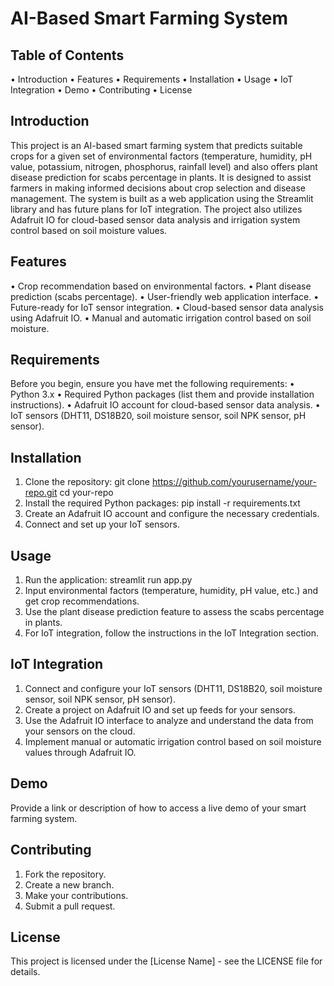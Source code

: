 # AI-Based Smart Farming System
## Table of Contents
•	Introduction
•	Features
•	Requirements
•	Installation
•	Usage
•	IoT Integration
•	Demo
•	Contributing
•	License
## Introduction
This project is an AI-based smart farming system that predicts suitable crops for a given set of environmental factors (temperature, humidity, pH value, potassium, nitrogen, phosphorus, rainfall level) and also offers plant disease prediction for scabs percentage in plants. It is designed to assist farmers in making informed decisions about crop selection and disease management.
The system is built as a web application using the Streamlit library and has future plans for IoT integration. The project also utilizes Adafruit IO for cloud-based sensor data analysis and irrigation system control based on soil moisture values.
## Features
•	Crop recommendation based on environmental factors.
•	Plant disease prediction (scabs percentage).
•	User-friendly web application interface.
•	Future-ready for IoT sensor integration.
•	Cloud-based sensor data analysis using Adafruit IO.
•	Manual and automatic irrigation control based on soil moisture.
## Requirements
Before you begin, ensure you have met the following requirements:
•	Python 3.x
•	Required Python packages (list them and provide installation instructions).
•	Adafruit IO account for cloud-based sensor data analysis.
•	IoT sensors (DHT11, DS18B20, soil moisture sensor, soil NPK sensor, pH sensor).
## Installation
1.	Clone the repository:
    git clone https://github.com/yourusername/your-repo.git cd your-repo 
2.	Install the required Python packages:
    pip install -r requirements.txt 
3.	Create an Adafruit IO account and configure the necessary credentials.
4.	Connect and set up your IoT sensors.
## Usage
1.	Run the application:
    streamlit run app.py 
2.	Input environmental factors (temperature, humidity, pH value, etc.) and get crop recommendations.
3.	Use the plant disease prediction feature to assess the scabs percentage in plants.
4.	For IoT integration, follow the instructions in the IoT Integration section.
## IoT Integration
1.	Connect and configure your IoT sensors (DHT11, DS18B20, soil moisture sensor, soil NPK sensor, pH sensor).
2.	Create a project on Adafruit IO and set up feeds for your sensors.
3.	Use the Adafruit IO interface to analyze and understand the data from your sensors on the cloud.
4.	Implement manual or automatic irrigation control based on soil moisture values through Adafruit IO.
## Demo
Provide a link or description of how to access a live demo of your smart farming system.
## Contributing
1.	Fork the repository.
2.	Create a new branch.
3.	Make your contributions.
4.	Submit a pull request.
## License
This project is licensed under the [License Name] - see the LICENSE file for details.
